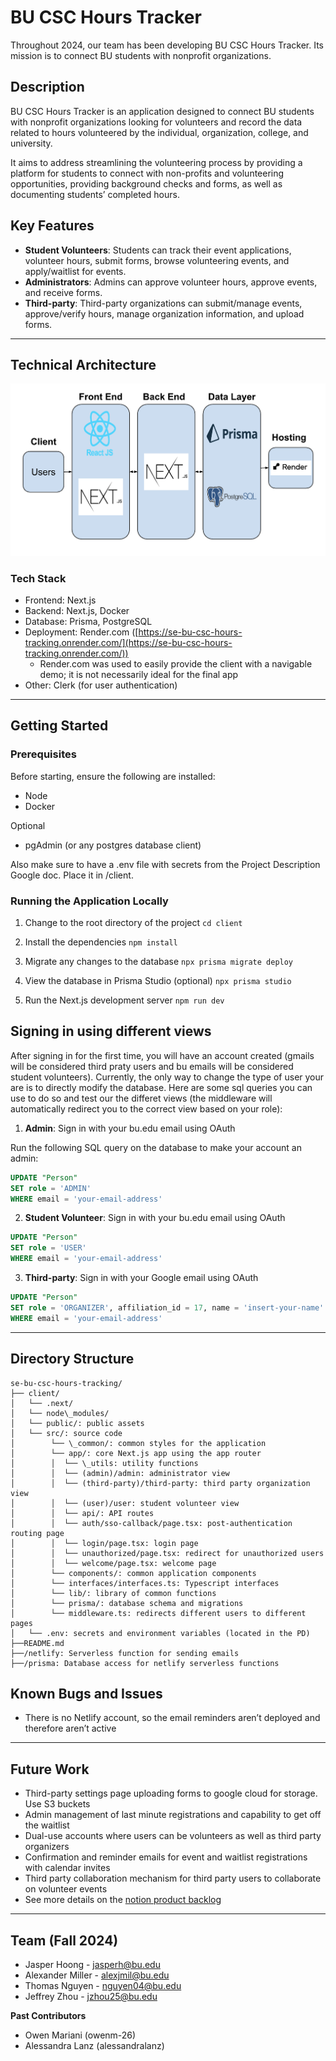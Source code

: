 # BU CSC Hours Tracker

Throughout  2024, our team has been developing BU CSC Hours Tracker. Its mission is to connect BU students with nonprofit organizations.

## **Description**

BU CSC Hours Tracker is an application designed to connect BU students with nonprofit organizations looking for volunteers and record the data related to hours volunteered by the individual, organization, college, and university.

It aims to address streamlining the volunteering process by providing a platform for students to connect with non-profits and volunteering opportunities, providing background checks and forms, as well as documenting students’ completed hours.

## **Key Features**

* **Student Volunteers**: Students can track their event applications, volunteer hours, submit forms, browse volunteering events, and apply/waitlist for events.  
* **Administrators**: Admins can approve volunteer hours, approve events, and receive forms.  
* **Third-party**: Third-party organizations can submit/manage events, approve/verify hours, manage organization information, and upload forms.

---

## **Technical Architecture**

<!-- link the image from the public folder -->
![Architecture Diagram](client/public/technical-architecture.png)

### Tech Stack

* Frontend: Next.js  
* Backend: Next.js, Docker  
* Database: Prisma, PostgreSQL  
* Deployment: Render.com ([https://se-bu-csc-hours-tracking.onrender.com/](https://se-bu-csc-hours-tracking.onrender.com/))  
  * Render.com was used to easily provide the client with a navigable demo; it is not necessarily ideal for the final app  
* Other: Clerk (for user authentication)

---

## **Getting Started**

### Prerequisites

Before starting, ensure the following are installed:

* Node  
* Docker

Optional

* pgAdmin (or any postgres database client)

Also make sure to have a .env file with secrets from the Project Description Google doc. Place it in /client.

### **Running the Application Locally**

1. Change to the root directory of the project
`cd client`

2. Install the dependencies
`npm install`

3. Migrate any changes to the database
`npx prisma migrate deploy`

4. View the database in Prisma Studio (optional)
`npx prisma studio`

5. Run the Next.js development server
`npm run dev`

## **Signing in using different views**

After signing in for the first time, you will have an account created (gmails will be considered third praty users and bu emails will be considered student volunteers). Currently, the only way to change the type of user your are is to directly modify the database. Here are some sql queries you can use to do so and test our the differet views (the middleware will automatically redirect you to the correct view based on your role):

1. **Admin**: Sign in with your bu.edu email using OAuth

Run the following SQL query on the database to make your account an admin:

```sql
UPDATE "Person"
SET role = 'ADMIN'
WHERE email = 'your-email-address'
```

2. **Student Volunteer**: Sign in with your bu.edu email using OAuth

```sql
UPDATE "Person"
SET role = 'USER'
WHERE email = 'your-email-address'
```

3. **Third-party**: Sign in with your Google email using OAuth

```sql
UPDATE "Person"
SET role = 'ORGANIZER', affiliation_id = 17, name = 'insert-your-name'
WHERE email = 'your-email-address'
```

---

## **Directory Structure**

```
se-bu-csc-hours-tracking/    
├── client/    
│   └── .next/  
│   └── node\_modules/  
│   └── public/: public assets  
│   └── src/: source code  
│        └── \_common/: common styles for the application  
│        └── app/: core Next.js app using the app router  
│        │  └── \_utils: utility functions  
│        │  └── (admin)/admin: administrator view  
│        │  └── (third-party)/third-party: third party organization view  
│        │  └── (user)/user: student volunteer view  
│        │  └── api/: API routes  
│        │  └── auth/sso-callback/page.tsx: post-authentication routing page  
│        │  └── login/page.tsx: login page  
│        │  └── unauthorized/page.tsx: redirect for unauthorized users     
│        │  └── welcome/page.tsx: welcome page  
│        └── components/: common application components  
│        └── interfaces/interfaces.ts: Typescript interfaces  
│        └── lib/: library of common functions  
│        └── prisma/: database schema and migrations  
│        └── middleware.ts: redirects different users to different pages    
│   └── .env: secrets and environment variables (located in the PD)  
├──README.md    
├──/netlify: Serverless function for sending emails  
├──/prisma: Database access for netlify serverless functions  
```

## **Known Bugs and Issues**

* There is no Netlify account, so the email reminders aren’t deployed and therefore aren’t active

---

## **Future Work**

* Third-party settings page uploading forms to google cloud for storage. Use S3 buckets  
* Admin management of last minute registrations and capability to get off the waitlist  
* Dual-use accounts where users can be volunteers as well as third party organizers  
* Confirmation and reminder emails for event and waitlist registrations with calendar invites  
* Third party collaboration mechanism for third party users to collaborate on volunteer events  
* See more details on the [notion product backlog](https://www.notion.so/fffa3b1ea9418147ab49e2582f3077d8?v=fffa3b1ea9418102a0b5000c75102abe&pvs=4)

---

## **Team (Fall 2024\)**

* Jasper Hoong \- <jasperh@bu.edu>  
* Alexander Miller \- <alexjmil@bu.edu>  
* Thomas Nguyen \- <nguyen04@bu.edu>  
* Jeffrey Zhou \- [jzhou25@bu.edu](mailto:jzhou25@bu.edu)

**Past Contributors**

* Owen Mariani (owenm-26)  
* Alessandra Lanz (alessandralanz)
